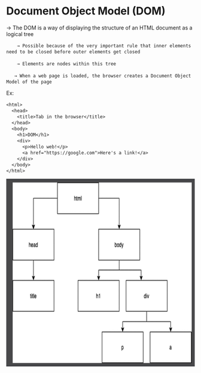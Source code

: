 # Document Object Model (DOM)

→ The DOM is a way of displaying the structure of an HTML document as a logical tree

        → Possible because of the very important rule that inner elements need to be closed before outer elements get closed

        → Elements are nodes within this tree

       → When a web page is loaded, the browser creates a Document Object Model of the page

        

Ex: 
```
<html>
  <head>
    <title>Tab in the browser</title>
  </head>
  <body>
    <h1>DOM</h1>
    <div>
      <p>Hello web!</p>
      <a href="https://google.com">Here's a link!</a>
    </div>
  </body>
</html>

```

<p align="center">
    <img width="750" height="500" src="DOM.jpg">
</p>


